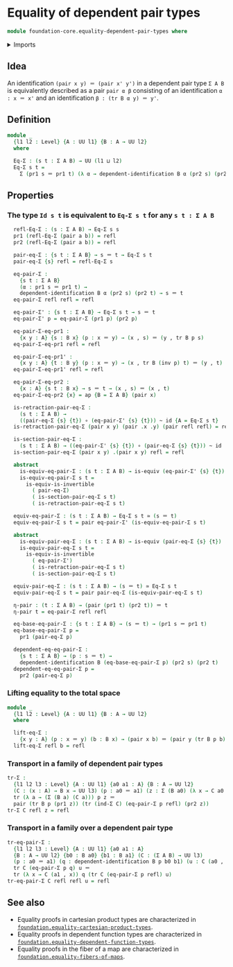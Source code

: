 # Equality of dependent pair types

```agda
module foundation-core.equality-dependent-pair-types where
```

<details><summary>Imports</summary>

```agda
open import foundation.action-on-identifications-functions
open import foundation.dependent-pair-types
open import foundation.universe-levels

open import foundation-core.dependent-identifications
open import foundation-core.equivalences
open import foundation-core.function-types
open import foundation-core.homotopies
open import foundation-core.identity-types
open import foundation-core.transport-along-identifications
```

</details>

## Idea

An identification `(pair x y) ＝ (pair x' y')` in a dependent pair type `Σ A B`
is equivalently described as a pair `pair α β` consisting of an identification
`α : x ＝ x'` and an identification `β : (tr B α y) ＝ y'`.

## Definition

```agda
module _
  {l1 l2 : Level} {A : UU l1} {B : A → UU l2}
  where

  Eq-Σ : (s t : Σ A B) → UU (l1 ⊔ l2)
  Eq-Σ s t =
    Σ (pr1 s ＝ pr1 t) (λ α → dependent-identification B α (pr2 s) (pr2 t))
```

## Properties

### The type `Id s t` is equivalent to `Eq-Σ s t` for any `s t : Σ A B`

```agda
  refl-Eq-Σ : (s : Σ A B) → Eq-Σ s s
  pr1 (refl-Eq-Σ (pair a b)) = refl
  pr2 (refl-Eq-Σ (pair a b)) = refl

  pair-eq-Σ : {s t : Σ A B} → s ＝ t → Eq-Σ s t
  pair-eq-Σ {s} refl = refl-Eq-Σ s

  eq-pair-Σ :
    {s t : Σ A B}
    (α : pr1 s ＝ pr1 t) →
    dependent-identification B α (pr2 s) (pr2 t) → s ＝ t
  eq-pair-Σ refl refl = refl

  eq-pair-Σ' : {s t : Σ A B} → Eq-Σ s t → s ＝ t
  eq-pair-Σ' p = eq-pair-Σ (pr1 p) (pr2 p)

  eq-pair-Σ-eq-pr1 :
    {x y : A} {s : B x} (p : x ＝ y) → (x , s) ＝ (y , tr B p s)
  eq-pair-Σ-eq-pr1 refl = refl

  eq-pair-Σ-eq-pr1' :
    {x y : A} {t : B y} (p : x ＝ y) → (x , tr B (inv p) t) ＝ (y , t)
  eq-pair-Σ-eq-pr1' refl = refl

  eq-pair-Σ-eq-pr2 :
    {x : A} {s t : B x} → s ＝ t → (x , s) ＝ (x , t)
  eq-pair-Σ-eq-pr2 {x} = ap {B = Σ A B} (pair x)

  is-retraction-pair-eq-Σ :
    (s t : Σ A B) →
    ((pair-eq-Σ {s} {t}) ∘ (eq-pair-Σ' {s} {t})) ~ id {A = Eq-Σ s t}
  is-retraction-pair-eq-Σ (pair x y) (pair .x .y) (pair refl refl) = refl

  is-section-pair-eq-Σ :
    (s t : Σ A B) → ((eq-pair-Σ' {s} {t}) ∘ (pair-eq-Σ {s} {t})) ~ id
  is-section-pair-eq-Σ (pair x y) .(pair x y) refl = refl

  abstract
    is-equiv-eq-pair-Σ : (s t : Σ A B) → is-equiv (eq-pair-Σ' {s} {t})
    is-equiv-eq-pair-Σ s t =
      is-equiv-is-invertible
        ( pair-eq-Σ)
        ( is-section-pair-eq-Σ s t)
        ( is-retraction-pair-eq-Σ s t)

  equiv-eq-pair-Σ : (s t : Σ A B) → Eq-Σ s t ≃ (s ＝ t)
  equiv-eq-pair-Σ s t = pair eq-pair-Σ' (is-equiv-eq-pair-Σ s t)

  abstract
    is-equiv-pair-eq-Σ : (s t : Σ A B) → is-equiv (pair-eq-Σ {s} {t})
    is-equiv-pair-eq-Σ s t =
      is-equiv-is-invertible
        ( eq-pair-Σ')
        ( is-retraction-pair-eq-Σ s t)
        ( is-section-pair-eq-Σ s t)

  equiv-pair-eq-Σ : (s t : Σ A B) → (s ＝ t) ≃ Eq-Σ s t
  equiv-pair-eq-Σ s t = pair pair-eq-Σ (is-equiv-pair-eq-Σ s t)

  η-pair : (t : Σ A B) → (pair (pr1 t) (pr2 t)) ＝ t
  η-pair t = eq-pair-Σ refl refl

  eq-base-eq-pair-Σ : {s t : Σ A B} → (s ＝ t) → (pr1 s ＝ pr1 t)
  eq-base-eq-pair-Σ p =
    pr1 (pair-eq-Σ p)

  dependent-eq-eq-pair-Σ :
    {s t : Σ A B} → (p : s ＝ t) →
    dependent-identification B (eq-base-eq-pair-Σ p) (pr2 s) (pr2 t)
  dependent-eq-eq-pair-Σ p =
    pr2 (pair-eq-Σ p)
```

### Lifting equality to the total space

```agda
module _
  {l1 l2 : Level} {A : UU l1} {B : A → UU l2}
  where

  lift-eq-Σ :
    {x y : A} (p : x ＝ y) (b : B x) → (pair x b) ＝ (pair y (tr B p b))
  lift-eq-Σ refl b = refl
```

### Transport in a family of dependent pair types

```agda
tr-Σ :
  {l1 l2 l3 : Level} {A : UU l1} {a0 a1 : A} {B : A → UU l2}
  (C : (x : A) → B x → UU l3) (p : a0 ＝ a1) (z : Σ (B a0) (λ x → C a0 x)) →
  tr (λ a → (Σ (B a) (C a))) p z ＝
  pair (tr B p (pr1 z)) (tr (ind-Σ C) (eq-pair-Σ p refl) (pr2 z))
tr-Σ C refl z = refl
```

### Transport in a family over a dependent pair type

```agda
tr-eq-pair-Σ :
  {l1 l2 l3 : Level} {A : UU l1} {a0 a1 : A}
  {B : A → UU l2} {b0 : B a0} {b1 : B a1} (C : (Σ A B) → UU l3)
  (p : a0 ＝ a1) (q : dependent-identification B p b0 b1) (u : C (a0 , b0)) →
  tr C (eq-pair-Σ p q) u ＝
  tr (λ x → C (a1 , x)) q (tr C (eq-pair-Σ p refl) u)
tr-eq-pair-Σ C refl refl u = refl
```

## See also

- Equality proofs in cartesian product types are characterized in
  [`foundation.equality-cartesian-product-types`](foundation.equality-cartesian-product-types.md).
- Equality proofs in dependent function types are characterized in
  [`foundation.equality-dependent-function-types`](foundation.equality-dependent-function-types.md).
- Equality proofs in the fiber of a map are characterized in
  [`foundation.equality-fibers-of-maps`](foundation.equality-fibers-of-maps.md).

